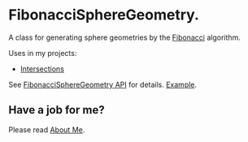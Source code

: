 # FibonacciSphereGeometry.

A class for generating sphere geometries by the [Fibonacci](https://en.wikipedia.org/wiki/Fibonacci_number) algorithm.

Uses in my projects:
 * [Intersections](../intersections)

See [FibonacciSphereGeometry API](https://raw.githack.com/anhr/commonNodeJS/master/FibonacciSphere/jsdoc/index.html) for details.
[Example](https://raw.githack.com/anhr/commonNodeJS/master/FibonacciSphere/Examples/index.html).

 ## Have a job for me?
Please read [About Me](https://anhr.github.io/AboutMe/).
